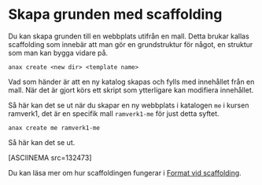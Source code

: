 Skapa grunden med scaffolding
==================================

Du kan skapa grunden till en webbplats utifrån en mall. Detta brukar kallas scaffolding som innebär att man gör en grundstruktur för något, en struktur som man kan bygga vidare på.

```text
anax create <new dir> <template name>
```

Vad som händer är att en ny katalog skapas och fylls med innehållet från en mall. När det är gjort körs ett skript som ytterligare kan modifiera innehållet.

Så här kan det se ut när du skapar en ny webbplats i katalogen `me` i kursen ramverk1, det är en specifik mall `ramverk1-me` för just detta syftet.

```text
anax create me ramverk1-me
```

Så här kan det se ut.

[ASCIINEMA src=132473]

Du kan läsa mer om hur scaffoldingen fungerar i [Format vid scaffolding](scaffolding).
